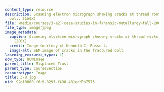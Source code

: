 ```yaml
---
content_type: resource
description: Scanning electron micrograph showing cracks at thread roots in failed
  bolt. (200X)
file: /media/courses/3-a27-case-studies-in-forensic-metallurgy-fall-2007/92ef0800f6c9829ff890481edd0b7573_3-8.jpg
file_type: image/jpeg
image_metadata:
  caption: Scanning electron micrograph showing cracks at thread roots in failed bolt.
    (200X)
  credit: Image Courtesy of Kenneth C. Russell.
  image-alt: SEM image of cracks in the fractured bolt.
learning_resource_types: []
ocw_type: OCWImage
parent_title: Misplaced Trust
parent_type: CourseSection
resourcetype: Image
title: 3-8.jpg
uid: 92ef0800-f6c9-829f-f890-481edd0b7573
---
```

